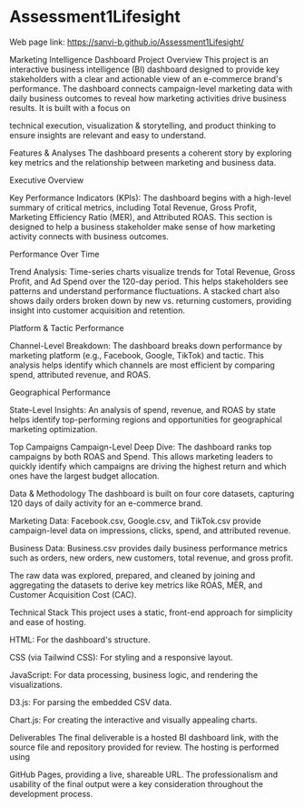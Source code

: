 # Assessment1Lifesight
Web page link: https://sanvi-b.github.io/Assessment1Lifesight/

Marketing Intelligence Dashboard
Project Overview
This project is an interactive business intelligence (BI) dashboard designed to provide key stakeholders with a clear and actionable view of an e-commerce brand's performance. The dashboard connects campaign-level marketing data with daily business outcomes to reveal how marketing activities drive business results. It is built with a focus on 

technical execution, visualization & storytelling, and product thinking to ensure insights are relevant and easy to understand.



Features & Analyses
The dashboard presents a coherent story by exploring key metrics and the relationship between marketing and business data.


Executive Overview

Key Performance Indicators (KPIs): The dashboard begins with a high-level summary of critical metrics, including Total Revenue, Gross Profit, Marketing Efficiency Ratio (MER), and Attributed ROAS. This section is designed to help a business stakeholder make sense of how marketing activity connects with business outcomes.


Performance Over Time

Trend Analysis: Time-series charts visualize trends for Total Revenue, Gross Profit, and Ad Spend over the 120-day period. This helps stakeholders see patterns and understand performance fluctuations. A stacked chart also shows daily orders broken down by new vs. returning customers, providing insight into customer acquisition and retention.


Platform & Tactic Performance

Channel-Level Breakdown: The dashboard breaks down performance by marketing platform (e.g., Facebook, Google, TikTok) and tactic. This analysis helps identify which channels are most efficient by comparing spend, attributed revenue, and ROAS.

Geographical Performance

State-Level Insights: An analysis of spend, revenue, and ROAS by state helps identify top-performing regions and opportunities for geographical marketing optimization.

Top Campaigns
Campaign-Level Deep Dive: The dashboard ranks top campaigns by both ROAS and Spend. This allows marketing leaders to quickly identify which campaigns are driving the highest return and which ones have the largest budget allocation.

Data & Methodology
The dashboard is built on four core datasets, capturing 120 days of daily activity for an e-commerce brand.


Marketing Data: Facebook.csv, Google.csv, and TikTok.csv provide campaign-level data on impressions, clicks, spend, and attributed revenue.


Business Data: Business.csv provides daily business performance metrics such as orders, new orders, new customers, total revenue, and gross profit.

The raw data was explored, prepared, and cleaned by joining and aggregating the datasets to derive key metrics like ROAS, MER, and Customer Acquisition Cost (CAC).


Technical Stack
This project uses a static, front-end approach for simplicity and ease of hosting.

HTML: For the dashboard's structure.

CSS (via Tailwind CSS): For styling and a responsive layout.

JavaScript: For data processing, business logic, and rendering the visualizations.

D3.js: For parsing the embedded CSV data.

Chart.js: For creating the interactive and visually appealing charts.

Deliverables
The final deliverable is a hosted BI dashboard link, with the source file and repository provided for review. The hosting is performed using 

GitHub Pages, providing a live, shareable URL. The professionalism and usability of the final output were a key consideration throughout the development process.
